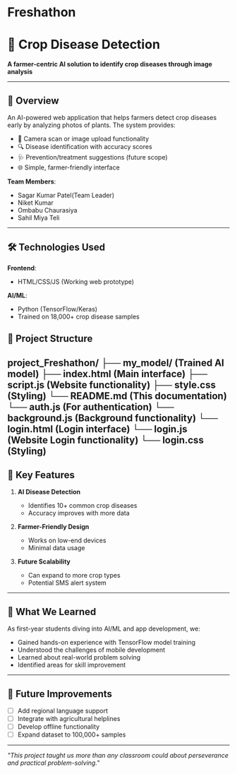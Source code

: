 # Freshathon
# 🌱 Crop Disease Detection

**A farmer-centric AI solution to identify crop diseases through image analysis**  

---

## 🚀 Overview
An AI-powered web application that helps farmers detect crop diseases early by analyzing photos of plants. The system provides:
- 📸 Camera scan or image upload functionality
- 🔍 Disease identification with accuracy scores
- 🩺 Prevention/treatment suggestions (future scope)
- 🌐 Simple, farmer-friendly interface

**Team Members**:  
- Sagar Kumar Patel(Team Leader)
- Niket Kumar 
- Ombabu Chaurasiya
- Sahil Miya Teli

---

## 🛠️ Technologies Used
**Frontend**:  
- HTML/CSS/JS (Working web prototype)  

**AI/ML**:  
- Python (TensorFlow/Keras)  
- Trained on 18,000+ crop disease samples  

## 📂 Project Structure
project_Freshathon/
├── my_model/ (Trained AI model)
├── index.html (Main interface)
├── script.js (Website functionality)
├── style.css (Styling)
└── README.md  (This documentation)
└── auth.js (For authentication)
└── background.js (Background functionality)
└── login.html (Login interface)
└── login.js (Website Login functionality)
└── login.css (Styling)
---

## 🌟 Key Features
1. **AI Disease Detection**  
   - Identifies 10+ common crop diseases
   - Accuracy improves with more data

2. **Farmer-Friendly Design**  
   - Works on low-end devices
   - Minimal data usage

3. **Future Scalability**  
   - Can expand to more crop types
   - Potential SMS alert system

---

## 🧠 What We Learned
As first-year students diving into AI/ML and app development, we:
- Gained hands-on experience with TensorFlow model training
- Understood the challenges of mobile development
- Learned about real-world problem solving
- Identified areas for skill improvement

---

## 🔮 Future Improvements
- [ ] Add regional language support
- [ ] Integrate with agricultural helplines
- [ ] Develop offline functionality
- [ ] Expand dataset to 100,000+ samples

---

*"This project taught us more than any classroom could about perseverance and practical problem-solving."*